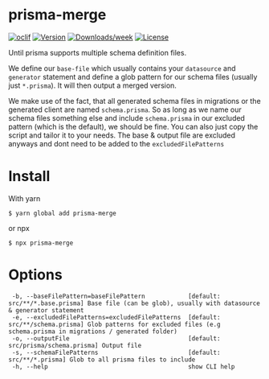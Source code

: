 prisma-merge
============

[![oclif](https://img.shields.io/badge/cli-oclif-brightgreen.svg)](https://oclif.io)
[![Version](https://img.shields.io/npm/v/prisma-merge.svg)](https://npmjs.org/package/prisma-merge)
[![Downloads/week](https://img.shields.io/npm/dw/prisma-merge.svg)](https://npmjs.org/package/prisma-merge)
[![License](https://img.shields.io/npm/l/prisma-merge.svg)](https://github.com/https://github.com/inside-labs/prisma-merge/prisma-merge/blob/master/package.json)

Until prisma supports multiple schema definition files.
 
We define our `base-file` which usually contains your `datasource` and `generator` statement and define a glob pattern for our schema files (usually just `*.prisma`).
It will then output a merged version. 

We make use of the fact, that all generated schema files in migrations or the generated 
client are named `schema.prisma`. So as long as  we name our schema files something else and include `schema.prisma` in 
our excluded pattern (which is the default), we should be fine. You can also just copy the script and tailor it to your needs. 
The base & output file are excluded anyways and dont need to be added to the `excludedFilePatterns`

# Install
With yarn
```shell script
$ yarn global add prisma-merge
```
or npx
```shell script
$ npx prisma-merge
```
# Options
 ```
  -b, --baseFilePattern=baseFilePattern            [default: src/**/*.base.prisma] Base file (can be glob), usually with datasource & generator statement
  -e, --excludedFilePatterns=excludedFilePatterns  [default: src/**/schema.prisma] Glob patterns for excluded files (e.g schema.prisma in migrations / generated folder)
  -o, --outputFile                                 [default: src/prisma/schema.prisma] Output file
  -s, --schemaFilePatterns                         [default: src/**/*.prisma] Glob to all prisma files to include
  -h, --help                                       show CLI help
```
